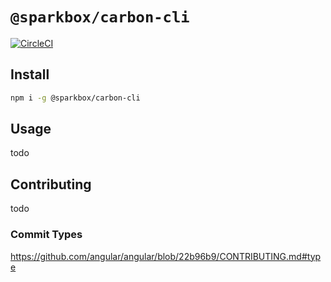 # `@sparkbox/carbon-cli`

[![CircleCI](https://circleci.com/gh/sparkbox/carbon-cli/tree/master.svg?style=svg&circle-token=c14fa75e6d98e89c6314b2f3d609a0151cec0d8f)](https://circleci.com/gh/sparkbox/carbon-cli/tree/master)

## Install
```bash
npm i -g @sparkbox/carbon-cli
```
## Usage
todo

## Contributing
todo

### Commit Types
https://github.com/angular/angular/blob/22b96b9/CONTRIBUTING.md#type
